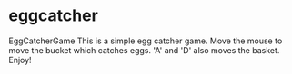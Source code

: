 # eggcatcher
EggCatcherGame
This is a simple egg catcher game. Move the mouse to move the bucket which catches eggs. 'A' and 'D' also moves the basket.
Enjoy!
